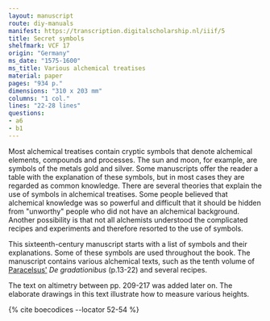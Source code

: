```yaml
---
layout: manuscript
route: diy-manuals
manifest: https://transcription.digitalscholarship.nl/iiif/5
title: Secret symbols
shelfmark: VCF 17
origin: "Germany"
ms_date: "1575-1600"
ms_title: Various alchemical treatises
material: paper
pages: "934 p."
dimensions: "310 x 203 mm"
columns: "1 col."
lines: "22-28 lines"
questions:
- a6
- b1
---
```


Most alchemical treatises contain cryptic symbols that denote alchemical
elements, compounds and processes. The sun and moon, for example, are
symbols of the metals gold and silver. Some manuscripts offer the reader
a table with the explanation of these symbols, but in most cases they
are regarded as common knowledge. There are several theories that
explain the use of symbols in alchemical treatises. Some people believed
that alchemical knowledge was so powerful and difficult that it should
be hidden from "unworthy" people who did not have an alchemical
background. Another possibility is that not all alchemists understood
the complicated recipes and experiments and therefore resorted to the
use of symbols.

This sixteenth-century manuscript starts with a list of symbols and
their explanations. Some of these symbols are used throughout the book.
The manuscript contains various alchemical texts, such as the tenth
volume of [Paracelsus'](https://en.wikipedia.org/wiki/Paracelsus) *De gradationibus* (p.13-22) and several recipes.

The text on altimetry between pp. 209-217 was added later on. The
elaborate drawings in this text illustrate how to measure various
heights.

{% cite boecodices --locator 52-54 %}